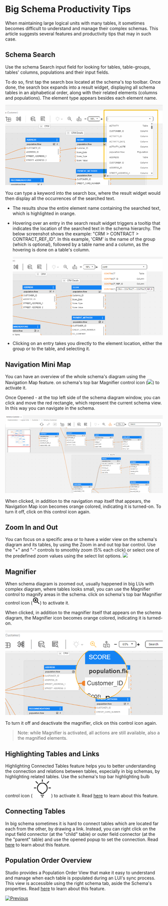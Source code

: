 <web>

# Big Schema Productivity Tips

When maintaining large logical units with many tables, it sometimes becomes difficult to understand and manage their complex schemas. This article suggests several features and productivity tips that may in such case.



## Schema Search 

Use the schema Search input field for looking for tables, table-groups, tables' columns, populations and their input fields.

To do so, first tap the search box located at the schema's top toolbar. Once done, the search box expands into a result widget, displaying all schema tables in an alphabetical order, along with their related elements (columns and populations). The element type appears besides each element name.

![](images/web/21_search1.png)



You can type a keyword into the search box, where the result widget would then display all the occurrences of the searched text.

* The results show the entire element name containing the searched text, which is highlighted in orange. 

* Hovering over an entry in the search result widget triggers a tooltip that indicates the location of the searched text in the schema hierarchy. The below screenshot shows the example: "CRM > CONTRACT > CONTRACT_REF_ID". In this example, 'CRM' is the name of the group (which is optional), followed by a table name and a column, as the hovering is done on a table's column.

  ![](images/web/21_search2.png)

* Clicking on an entry takes you directly to the element location, either the group or to the table, and selecting it.



## Navigation Mini Map

You can have an overview of the whole schema's diagram using the Navigation Map feature.  on schema's top bar Magnifier control icon (![](images/web/mini-map-off.svg))  to activate it. 

Once Opened - at the top left side of the schema diagram window, you can click and move the red rectangle, which represent the current schema view. In this way you can navigate in the schema.

![](images/web/21_map.png)

When clicked, in addition to the navigation map itself that appears, the Navigation Map icon becomes orange colored, indicating it is turned-on. To turn it off, click on this control icon again.



## Zoom In and Out

You can focus on a specific area or to have a wider view on the schema's diagram and its tables, by using the Zoom in and out top bar control. Use the "+" and "-" controls to smoothly zoom (5% each click) or select one of the predefined zoom values using the select list options.  ![](images/web/schema_zoom_in_out.png)



## Magnifier

When schema diagram is zoomed out, usually happened in big LUs with complex diagram,  where tables looks small, you can use the Magnifier control to magnify areas in the schema. click on schema's top bar Magnifier control icon (![](images/web/magnifier1.png)) to activate it. 

When clicked, in addition to the magnifier itself that appears on the schema diagram, the Magnifier icon becomes orange colored, indicating it is turned-on. 

![](images/web/21_maginfier.png)

To turn it off and deactivate the magnifier, click on this control icon again.

> Note: while Magnifier is activated, all actions are still available, also a the magnified elements. 



## Highlighting Tables and Links

Highlighting Connected Tables feature helps you to better understanding the connection and relations between tables, especially in big schemas, by highlighting related tables. Use the schema's top bar highlighting bulb control icon ( ![](images/web/light-off.svg))  to activate it. Read [here](/articles/03_logical_units/20_LU_highlight_tables.md) to learn about this feature.



## Connecting Tables

In big schema sometimes it is hard to connect tables which are located far each from the other, by drawing a link. Instead, you can right click on the input field connector (at the "child" table) or outer field connector (at the the "parent" table) and use the opened popup to set the connection. Read [here](/articles/03_logical_units/12_LU_hierarchy_and_linking_table_population.md#linking-tables.md) to learn about this feature.



## Population Order Overview

Studio provides a Population Order View that make it easy to understand and manage when each table is populated during an LUI's sync process. This view is accessible using the right schema tab, aside the Schema's properties. Read [here](/articles/03_logical_units/19_LU_population_order_view.md) to learn about this feature.



[![Previous](/articles/images/Previous.png)](/articles/03_logical_units/17_LU_schema_change_root_table.md)

</web>
